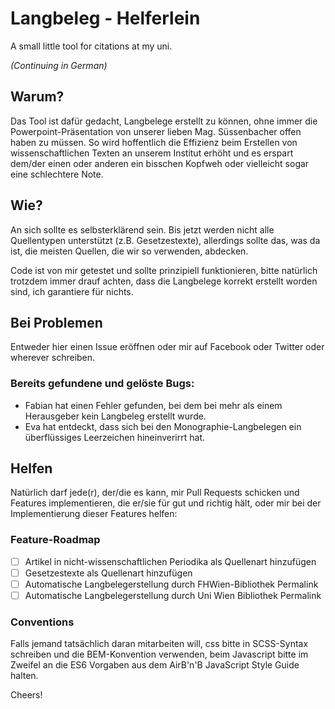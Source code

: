 # Langbeleg - Helferlein
A small little tool for citations at my uni.

*(Continuing in German)*

## Warum?
Das Tool ist dafür gedacht, Langbelege erstellt zu können, ohne immer die Powerpoint-Präsentation von unserer lieben Mag. Süssenbacher offen haben zu müssen. So wird hoffentlich die Effizienz beim Erstellen von wissenschaftlichen Texten an unserem Institut erhöht und es erspart dem/der einen oder anderen ein bisschen Kopfweh oder vielleicht sogar eine schlechtere Note.

## Wie?
An sich sollte es selbsterklärend sein. Bis jetzt werden nicht alle Quellentypen unterstützt (z.B. Gesetzestexte), allerdings sollte das, was da ist, die meisten Quellen, die wir so verwenden, abdecken.

Code ist von mir getestet und sollte prinzipiell funktionieren, bitte natürlich trotzdem immer drauf achten, dass die Langbelege korrekt erstellt worden sind, ich garantiere für nichts.

## Bei Problemen
Entweder hier einen Issue eröffnen oder mir auf Facebook oder Twitter oder wherever schreiben.

### Bereits gefundene und gelöste Bugs:
- Fabian hat einen Fehler gefunden, bei dem bei mehr als einem Herausgeber kein Langbeleg erstellt wurde.
- Eva hat entdeckt, dass sich bei den Monographie-Langbelegen ein überflüssiges Leerzeichen hineinverirrt hat.

## Helfen
Natürlich darf jede(r), der/die es kann, mir Pull Requests schicken und Features implementieren, die er/sie für gut und richtig hält, oder mir bei der Implementierung dieser Features helfen:

### Feature-Roadmap
- [ ] Artikel in nicht-wissenschaftlichen Periodika als Quellenart hinzufügen
- [ ] Gesetzestexte als Quellenart hinzufügen
- [ ] Automatische Langbelegerstellung durch FHWien-Bibliothek Permalink
- [ ] Automatische Langbelegerstellung durch Uni Wien Bibliothek Permalink

### Conventions
Falls jemand tatsächlich daran mitarbeiten will, css bitte in SCSS-Syntax schreiben und die BEM-Konvention verwenden, beim Javascript bitte im Zweifel an die ES6 Vorgaben aus dem AirB'n'B JavaScript Style Guide halten.

Cheers!
